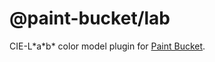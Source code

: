 # @paint-bucket/lab

CIE-L\*a\*b\* color model plugin for [Paint Bucket](https://github.com/smikhalevski/paint-bucket/).
